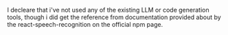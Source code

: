 I decleare that i've not used any of the existing LLM or code generation tools, though i did get the reference from documentation provided about by the react-speech-recognition on the official npm page. 